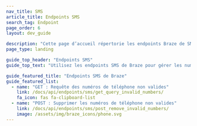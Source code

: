 ```yaml
---
nav_title: SMS
article_title: Endpoints SMS
search_tag: Endpoint
page_order: 6
layout: dev_guide

description: "Cette page d’accueil répertorie les endpoints Braze de SMS."
page_type: landing

guide_top_header: "Endpoints SMS"
guide_top_text: "Utilisez les endpoints SMS de Braze pour gérer les numéros de téléphone de vos utilisateurs dans vos groupes d’abonnement."

guide_featured_title: "Endpoints SMS de Braze"
guide_featured_list:
  - name: "GET : Requête des numéros de téléphone non valides"
    link: /docs/api/endpoints/sms/get_query_invalid_numbers/
    fa_icon: fas fa-clipboard-list
  - name: "POST : Supprimer les numéros de téléphone non valides"
    link: /docs/api/endpoints/sms/post_remove_invalid_numbers/
    image: /assets/img/braze_icons/phone.svg
---
```

